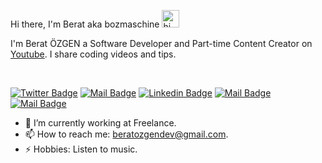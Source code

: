  Hi there, I'm Berat aka bozmaschine <img src="https://user-images.githubusercontent.com/1303154/88677602-1635ba80-d120-11ea-84d8-d263ba5fc3c0.gif" width="28px" alt="hi">

I'm Berat ÖZGEN a Software Developer and Part-time Content Creator on [Youtube](https://www.youtube.com/channel/UCm5l8-8axI8LNMPlovzaEOQ). I share coding videos and tips.

<br>



[![Twitter Badge](https://img.shields.io/badge/-@bozmaschine-1ca0f1?style=flat&labelColor=1ca0f1&logo=twitter&logoColor=white&link=https://twitter.com/bozmaschine)](hgitttps://twitter.com/bozmaschine) 
[![Mail Badge](https://img.shields.io/badge/-bozmaschine-e74c3c?style=flat&labelColor=e74c3c&logo=youtube&logoColor=white)](https://www.youtube.com/channel/UCm5l8-8axI8LNMPlovzaEOQ) [![Linkedin Badge](https://img.shields.io/badge/-Berat-0e76a8?style=flat&labelColor=0e76a8&logo=linkedin&logoColor=white)](https://www.linkedin.com/in/beratozgenn/) [![Mail Badge](https://img.shields.io/badge/-@bozmaschine-e84393?style=flat&labelColor=e84393&logo=instagram&logoColor=white)](https://instagram.com/bozmaschine) [![Mail Badge](https://img.shields.io/badge/-beratozgendev-c0392b?style=flat&labelColor=c0392b&logo=gmail&logoColor=white)](mailto:beratozgendev@gmail.com)

<!-- TODO: Add last video link -->

- 🔭 I’m currently working at Freelance.
- 📫 How to reach me: beratozgendev@gmail.com.
- ⚡ Hobbies: Listen to music.

